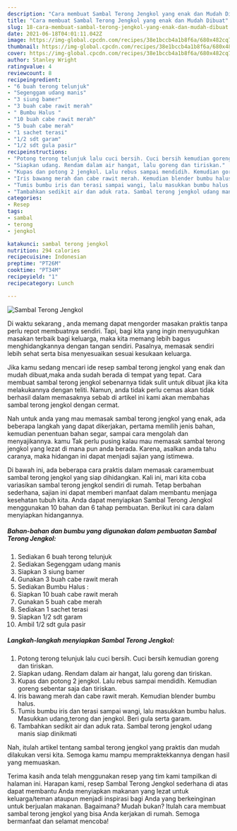 ```yaml
---
description: "Cara membuat Sambal Terong Jengkol yang enak dan Mudah Dibuat"
title: "Cara membuat Sambal Terong Jengkol yang enak dan Mudah Dibuat"
slug: 18-cara-membuat-sambal-terong-jengkol-yang-enak-dan-mudah-dibuat
date: 2021-06-18T04:01:11.042Z
image: https://img-global.cpcdn.com/recipes/38e1bccb4a1b8f6a/680x482cq70/sambal-terong-jengkol-foto-resep-utama.jpg
thumbnail: https://img-global.cpcdn.com/recipes/38e1bccb4a1b8f6a/680x482cq70/sambal-terong-jengkol-foto-resep-utama.jpg
cover: https://img-global.cpcdn.com/recipes/38e1bccb4a1b8f6a/680x482cq70/sambal-terong-jengkol-foto-resep-utama.jpg
author: Stanley Wright
ratingvalue: 4
reviewcount: 8
recipeingredient:
- "6 buah terong telunjuk"
- "Segenggam udang manis"
- "3 siung bamer"
- "3 buah cabe rawit merah"
- " Bumbu Halus "
- "10 buah cabe rawit merah"
- "5 buah cabe merah"
- "1 sachet terasi"
- "1/2 sdt garam"
- "1/2 sdt gula pasir"
recipeinstructions:
- "Potong terong telunjuk lalu cuci bersih. Cuci bersih kemudian goreng dan tiriskan."
- "Siapkan udang. Rendam dalam air hangat, lalu goreng dan tiriskan."
- "Kupas dan potong 2 jengkol. Lalu rebus sampai mendidih. Kemudian goreng sebentar saja dan tiriskan."
- "Iris bawang merah dan cabe rawit merah. Kemudian blender bumbu halus."
- "Tumis bumbu iris dan terasi sampai wangi, lalu masukkan bumbu halus. Masukkan udang,terong dan jengkol. Beri gula serta garam."
- "Tambahkan sedikit air dan aduk rata. Sambal terong jengkol udang manis siap dinikmati"
categories:
- Resep
tags:
- sambal
- terong
- jengkol

katakunci: sambal terong jengkol 
nutrition: 294 calories
recipecuisine: Indonesian
preptime: "PT26M"
cooktime: "PT34M"
recipeyield: "1"
recipecategory: Lunch

---
```



![Sambal Terong Jengkol](https://img-global.cpcdn.com/recipes/38e1bccb4a1b8f6a/680x482cq70/sambal-terong-jengkol-foto-resep-utama.jpg)

Di waktu  sekarang , anda memang dapat mengorder masakan praktis tanpa perlu repot membuatnya sendiri. Tapi, bagi kita yang ingin menyuguhkan masakan terbaik bagi keluarga, maka kita memang lebih bagus menghidangkannya dengan tangan sendiri. Pasalnya, memasak sendiri lebih sehat serta bisa menyesuaikan sesuai kesukaan keluarga.

Jika kamu sedang mencari ide resep sambal terong jengkol yang enak dan mudah dibuat,maka anda sudah berada di tempat yang tepat. Cara membuat sambal terong jengkol  sebenarnya tidak sulit untuk dibuat jika kita melakukannya dengan teliti. Namun, anda tidak perlu cemas akan tidak berhasil dalam memasaknya 
sebab di artikel ini kami akan membahas sambal terong jengkol dengan cermat.  



Nah untuk anda yang mau memasak sambal terong jengkol yang enak, ada beberapa langkah yang dapat dikerjakan, pertama memilih jenis bahan, kemudian penentuan bahan segar, sampai cara mengolah dan menyajikannya. kamu Tak perlu pusing kalau mau memasak sambal terong jengkol yang lezat di mana pun anda berada. Karena, asalkan anda  tahu caranya, maka hidangan ini dapat menjadi sajian yang istimewa.

Di bawah ini, ada beberapa cara praktis  dalam memasak caramembuat sambal terong jengkol yang siap dihidangkan. Kali ini, mari kita coba variasikan sambal terong jengkol sendiri di rumah. Tetap berbahan sederhana, sajian ini dapat memberi manfaat dalam membantu menjaga kesehatan tubuh kita. Anda dapat menyiapkan Sambal Terong Jengkol menggunakan 10 bahan dan 6 tahap pembuatan. Berikut ini cara dalam menyiapkan hidangannya.

<!--inarticleads1-->

##### Bahan-bahan dan bumbu yang digunakan dalam pembuatan Sambal Terong Jengkol:

1. Sediakan 6 buah terong telunjuk
1. Sediakan Segenggam udang manis
1. Siapkan 3 siung bamer
1. Gunakan 3 buah cabe rawit merah
1. Sediakan  Bumbu Halus :
1. Siapkan 10 buah cabe rawit merah
1. Gunakan 5 buah cabe merah
1. Sediakan 1 sachet terasi
1. Siapkan 1/2 sdt garam
1. Ambil 1/2 sdt gula pasir




<!--inarticleads2-->

##### Langkah-langkah menyiapkan Sambal Terong Jengkol:

1. Potong terong telunjuk lalu cuci bersih. Cuci bersih kemudian goreng dan tiriskan.
1. Siapkan udang. Rendam dalam air hangat, lalu goreng dan tiriskan.
1. Kupas dan potong 2 jengkol. Lalu rebus sampai mendidih. Kemudian goreng sebentar saja dan tiriskan.
1. Iris bawang merah dan cabe rawit merah. Kemudian blender bumbu halus.
1. Tumis bumbu iris dan terasi sampai wangi, lalu masukkan bumbu halus. Masukkan udang,terong dan jengkol. Beri gula serta garam.
1. Tambahkan sedikit air dan aduk rata. Sambal terong jengkol udang manis siap dinikmati




Nah, itulah artikel tentang  sambal terong jengkol  yang praktis dan mudah dilakukan versi kita. Semoga kamu mampu mempraktekkannya dengan hasil yang memuaskan. 

Terima kasih anda telah menggunakan resep yang tim kami tampilkan di halaman ini. Harapan kami, resep  Sambal Terong Jengkol sederhana di atas dapat membantu Anda menyiapkan makanan yang lezat untuk keluarga/teman ataupun menjadi inspirasi bagi Anda yang berkeinginan untuk berjualan makanan. Bagaimana? Mudah bukan? Itulah cara membuat sambal terong jengkol yang bisa Anda kerjakan di rumah. Semoga bermanfaat dan selamat mencoba!

